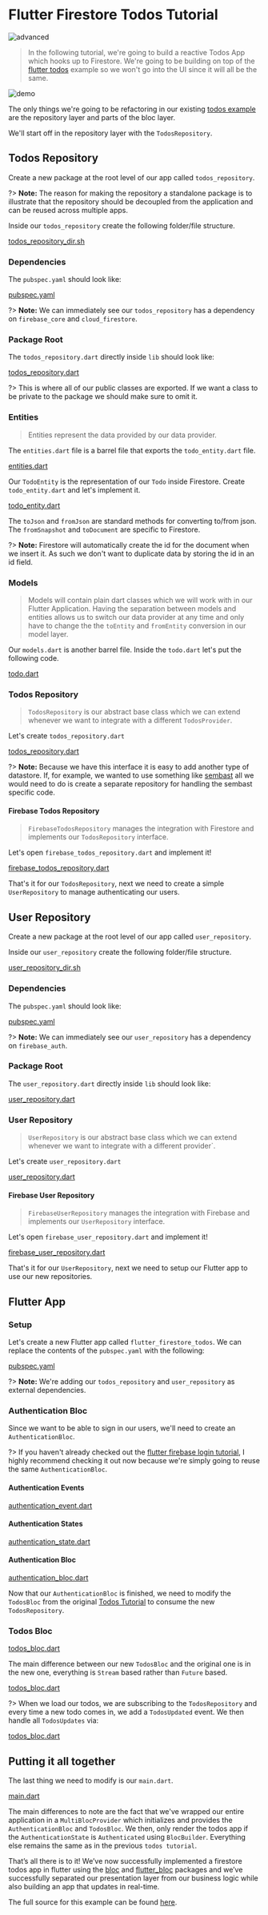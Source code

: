 # Flutter Firestore Todos Tutorial

![advanced](https://img.shields.io/badge/level-advanced-red.svg)

> In the following tutorial, we're going to build a reactive Todos App which hooks up to Firestore. We're going to be building on top of the [flutter todos](https://mit-73.github.io/true_bloc/#/fluttertodostutorial) example so we won't go into the UI since it will all be the same.

![demo](../assets/gifs/flutter_firestore_todos.gif)

The only things we're going to be refactoring in our existing [todos example](https://github.com/mit-73/true_bloc/tree/master/examples/flutter_todos) are the repository layer and parts of the bloc layer.

We'll start off in the repository layer with the `TodosRepository`.

## Todos Repository

Create a new package at the root level of our app called `todos_repository`.

?> **Note:** The reason for making the repository a standalone package is to illustrate that the repository should be decoupled from the application and can be reused across multiple apps.

Inside our `todos_repository` create the following folder/file structure.

[todos_repository_dir.sh](../_snippets/flutter_firestore_todos_tutorial/todos_repository_dir.sh.md ':include')

### Dependencies

The `pubspec.yaml` should look like:

[pubspec.yaml](../_snippets/flutter_firestore_todos_tutorial/todos_repository_pubspec.yaml.md ':include')

?> **Note:** We can immediately see our `todos_repository` has a dependency on `firebase_core` and `cloud_firestore`.

### Package Root

The `todos_repository.dart` directly inside `lib` should look like:

[todos_repository.dart](../_snippets/flutter_firestore_todos_tutorial/todos_repository_library.dart.md ':include')

?> This is where all of our public classes are exported. If we want a class to be private to the package we should make sure to omit it.

### Entities

> Entities represent the data provided by our data provider.

The `entities.dart` file is a barrel file that exports the `todo_entity.dart`
file.

[entities.dart](../_snippets/flutter_firestore_todos_tutorial/entities_barrel.dart.md ':include')

Our `TodoEntity` is the representation of our `Todo` inside Firestore.
Create `todo_entity.dart` and let's implement it.

[todo_entity.dart](../_snippets/flutter_firestore_todos_tutorial/todo_entity.dart.md ':include')

The `toJson` and `fromJson` are standard methods for converting to/from json.
The `fromSnapshot` and `toDocument` are specific to Firestore.

?> **Note:** Firestore will automatically create the id for the document when we insert it. As such we don't want to duplicate data by storing the id in an id field.

### Models

> Models will contain plain dart classes which we will work with in our Flutter Application. Having the separation between models and entities allows us to switch our data provider at any time and only have to change the the `toEntity` and `fromEntity` conversion in our model layer.

Our `models.dart` is another barrel file.
Inside the `todo.dart` let's put the following code.

[todo.dart](../_snippets/flutter_firestore_todos_tutorial/todo.dart.md ':include')

### Todos Repository

> `TodosRepository` is our abstract base class which we can extend whenever we want to integrate with a different `TodosProvider`.

Let's create `todos_repository.dart`

[todos_repository.dart](../_snippets/flutter_firestore_todos_tutorial/todos_repository.dart.md ':include')

?> **Note:** Because we have this interface it is easy to add another type of datastore. If, for example, we wanted to use something like [sembast](https://pub.dev/flutter/packages?q=sembast) all we would need to do is create a separate repository for handling the sembast specific code.

#### Firebase Todos Repository

> `FirebaseTodosRepository` manages the integration with Firestore and implements our `TodosRepository` interface.

Let's open `firebase_todos_repository.dart` and implement it!

[firebase_todos_repository.dart](../_snippets/flutter_firestore_todos_tutorial/firebase_todos_repository.dart.md ':include')

That's it for our `TodosRepository`, next we need to create a simple `UserRepository` to manage authenticating our users.

## User Repository

Create a new package at the root level of our app called `user_repository`.

Inside our `user_repository` create the following folder/file structure.

[user_repository_dir.sh](../_snippets/flutter_firestore_todos_tutorial/user_repository_dir.sh.md ':include')

### Dependencies

The `pubspec.yaml` should look like:

[pubspec.yaml](../_snippets/flutter_firestore_todos_tutorial/user_repository_pubspec.yaml.md ':include')

?> **Note:** We can immediately see our `user_repository` has a dependency on `firebase_auth`.

### Package Root

The `user_repository.dart` directly inside `lib` should look like:

[user_repository.dart](../_snippets/flutter_firestore_todos_tutorial/user_repository_library.dart.md ':include')

### User Repository

> `UserRepository` is our abstract base class which we can extend whenever we want to integrate with a different provider`.

Let's create `user_repository.dart`

[user_repository.dart](../_snippets/flutter_firestore_todos_tutorial/user_repository.dart.md ':include')

#### Firebase User Repository

> `FirebaseUserRepository` manages the integration with Firebase and implements our `UserRepository` interface.

Let's open `firebase_user_repository.dart` and implement it!

[firebase_user_repository.dart](../_snippets/flutter_firestore_todos_tutorial/firebase_user_repository.dart.md ':include')

That's it for our `UserRepository`, next we need to setup our Flutter app to use our new repositories.

## Flutter App

### Setup

Let's create a new Flutter app called `flutter_firestore_todos`. We can replace the contents of the `pubspec.yaml` with the following:

[pubspec.yaml](../_snippets/flutter_firestore_todos_tutorial/pubspec.yaml.md ':include')

?> **Note:** We're adding our `todos_repository` and `user_repository` as external dependencies.

### Authentication Bloc

Since we want to be able to sign in our users, we'll need to create an `AuthenticationBloc`.

?> If you haven't already checked out the [flutter firebase login tutorial](https://mit-73.github.io/true_bloc/#/flutterfirebaselogintutorial), I highly recommend checking it out now because we're simply going to reuse the same `AuthenticationBloc`.

#### Authentication Events

[authentication_event.dart](../_snippets/flutter_firestore_todos_tutorial/authentication_event.dart.md ':include')

#### Authentication States

[authentication_state.dart](../_snippets/flutter_firestore_todos_tutorial/authentication_state.dart.md ':include')

#### Authentication Bloc

[authentication_bloc.dart](../_snippets/flutter_firestore_todos_tutorial/authentication_bloc.dart.md ':include')

Now that our `AuthenticationBloc` is finished, we need to modify the `TodosBloc` from the original [Todos Tutorial](https://mit-73.github.io/true_bloc/#/fluttertodostutorial) to consume the new `TodosRepository`.

### Todos Bloc

[todos_bloc.dart](../_snippets/flutter_firestore_todos_tutorial/todos_bloc.dart.md ':include')

The main difference between our new `TodosBloc` and the original one is in the new one, everything is `Stream` based rather than `Future` based.

[todos_bloc.dart](../_snippets/flutter_firestore_todos_tutorial/map_load_todos_to_state.dart.md ':include')

?> When we load our todos, we are subscribing to the `TodosRepository` and every time a new todo comes in, we add a `TodosUpdated` event. We then handle all `TodosUpdates` via:

[todos_bloc.dart](../_snippets/flutter_firestore_todos_tutorial/map_todos_updated_to_state.dart.md ':include')

## Putting it all together

The last thing we need to modify is our `main.dart`.

[main.dart](../_snippets/flutter_firestore_todos_tutorial/main.dart.md ':include')

The main differences to note are the fact that we've wrapped our entire application in a `MultiBlocProvider` which initializes and provides the `AuthenticationBloc` and `TodosBloc`. We then, only render the todos app if the `AuthenticationState` is `Authenticated` using `BlocBuilder`. Everything else remains the same as in the previous `todos tutorial`.

That’s all there is to it! We’ve now successfully implemented a firestore todos app in flutter using the [bloc](https://pub.dev/packages/true_bloc) and [flutter_bloc](https://pub.dev/packages/flutter_bloc) packages and we’ve successfully separated our presentation layer from our business logic while also building an app that updates in real-time.

The full source for this example can be found [here](https://github.com/mit-73/true_bloc/tree/master/examples/flutter_firestore_todos).
